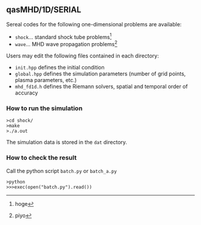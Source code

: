 ## qasMHD/1D/SERIAL
Sereal codes for the following one-dimensional problems are available:
- `shock`... standard shock tube problems[^1]
- `wave`... MHD wave propagation problems[^2]

Users may edit the following files contained in each directory:
- `init.hpp` defines the initial condition
- `global.hpp` defines the simulation parameters (number of grid points, plasma parameters, etc.)
- `mhd_fd1d.h` defines the Riemann solvers, spatial and temporal order of accuracy

### How to run the simulation
```
>cd shock/
>make
>./a.out
```

The simulation data is stored in the `dat` directory.

### How to check the result
Call the python script `batch.py` or `batch_a.py`
```
>python
>>>exec(open("batch.py").read())
```

[^1]:hoge
[^2]:piyo
